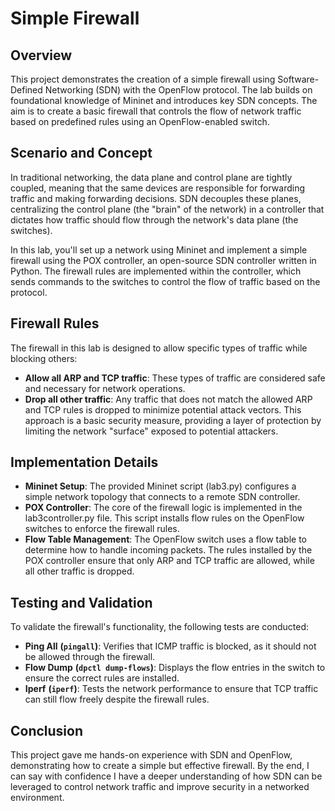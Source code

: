 # Simple Firewall


## Overview
This project demonstrates the creation of a simple firewall using Software-Defined Networking (SDN) with the OpenFlow protocol. The lab builds on foundational knowledge of Mininet and introduces key SDN concepts. The aim is to create a basic firewall that controls the flow of network traffic based on predefined rules using an OpenFlow-enabled switch.


## Scenario and Concept
In traditional networking, the data plane and control plane are tightly coupled, meaning that the same devices are responsible for forwarding traffic and making forwarding decisions. SDN decouples these planes, centralizing the control plane (the "brain" of the network) in a controller that dictates how traffic should flow through the network's data plane (the switches).

In this lab, you'll set up a network using Mininet and implement a simple firewall using the POX controller, an open-source SDN controller written in Python. The firewall rules are implemented within the controller, which sends commands to the switches to control the flow of traffic based on the protocol.


## Firewall Rules
The firewall in this lab is designed to allow specific types of traffic while blocking others:
- **Allow all ARP and TCP traffic**: These types of traffic are considered safe and necessary for network operations.
- **Drop all other traffic**: Any traffic that does not match the allowed ARP and TCP rules is dropped to minimize potential attack vectors.
This approach is a basic security measure, providing a layer of protection by limiting the network "surface" exposed to potential attackers.


## Implementation Details
- **Mininet Setup**: The provided Mininet script (lab3.py) configures a simple network topology that connects to a remote SDN controller.
- **POX Controller**: The core of the firewall logic is implemented in the lab3controller.py file. This script installs flow rules on the OpenFlow switches to enforce the firewall rules.
- **Flow Table Management**: The OpenFlow switch uses a flow table to determine how to handle incoming packets. The rules installed by the POX controller ensure that only ARP and TCP traffic are allowed, while all other traffic is dropped.


## Testing and Validation
To validate the firewall's functionality, the following tests are conducted:
- **Ping All** **(`pingall`)**: Verifies that ICMP traffic is blocked, as it should not be allowed through the firewall.
- **Flow Dump** **(`dpctl dump-flows`)**: Displays the flow entries in the switch to ensure the correct rules are installed.
- **Iperf** **(`iperf`)**: Tests the network performance to ensure that TCP traffic can still flow freely despite the firewall rules.


## Conclusion
This project gave me hands-on experience with SDN and OpenFlow, demonstrating how to create a simple but effective firewall. By the end, I can say with confidence I have a deeper understanding of how SDN can be leveraged to control network traffic and improve security in a networked environment.
